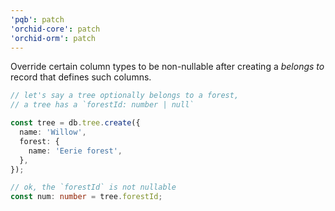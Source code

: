 ```yaml
---
'pqb': patch
'orchid-core': patch
'orchid-orm': patch
---
```


Override certain column types to be non-nullable after creating a _belongs to_ record that defines such columns.

```ts
// let's say a tree optionally belongs to a forest,
// a tree has a `forestId: number | null`

const tree = db.tree.create({
  name: 'Willow',
  forest: {
    name: 'Eerie forest',
  },
});

// ok, the `forestId` is not nullable
const num: number = tree.forestId;
```
